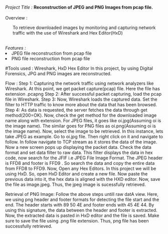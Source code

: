 <i>Project Title : </i>
     <strong>Reconstruction of JPEG and PNG Images from pcap file.</strong><br>
     <br>
Overview : <br>
       <ol> To retrieve downloaded images by monitoring and capturing network traffic with the use of Wireshark and Hex Editor(HxD) </ol><br>
       <i>Features : </i><br>
       <li> JPEG file reconstruction from pcap file
       <li> PNG file reconstruction from pcap file

#Tools used : Wireshark, HxD Hex Editor
In this project, by using Digital Forensics, JPG and PNG images are reconstructed.

Flow : 
Step 1: Capturing the network traffic using network analyzers like Wireshark. 
        At this point, we get packet capture(pcap) file. Here the file has extension .pcapng
Step 2: After successful packet capturing, load the pcap file in Wireshark.
Step 3: Now, Wireshark loads the captured data.
        Set the filter to HTTP traffic to know more about the data that has been browsed.
Step 4: As data is requested, the server fetches the data through get method(200=OK).
Now, check the get method for the downloaded image name along with extension.
For JPEG files, it goes like oi.jpg(Assuming oi is the image name).
The similar goes for PNG files as oi.png(Assuming oi is the image name).
Now, select the image to be retrieved.
In this instance, lets take JPEG as example.
Go to oi.jpg file.
Then right click on it and navigate to follow.
In follow navigate to TCP stream as it stores the data of the image. Now a new screen pops up displaying the packet data.
Check the data format and set data filter to raw data.
This filter displays the data in hex code, now search for the JFIF i.e JPEG File Image Format.
 The JPEG header is FFD8 and footer is FFD9 .
So search the data and copy the entire data from FFD8 to FFD9.
Now, Open any Hex Editors.
In this project we will be using HxD.
So, open HxD Editor and create a new file.
Now paste the previous data into it, the hex data is aligned with the HXD editor.
Now, save the file as image.jpeg.
Thus, the jpeg image is sucessfully retrieved.

Retrieval of PNG Image:
Follow the above steps untill raw datA view.
Here, we using png header and footer formats for detecting the file start and the end.
The header starts with 89 50 4E and footer ends with 45 4E 44.
By using this signature, the data between the header and footer is extracted.
Now, the extracted data is pasted in HxD editor and the file is saved.
Make sure to save the file using .png file extension. Thus, png file has been successfully retrieved.
